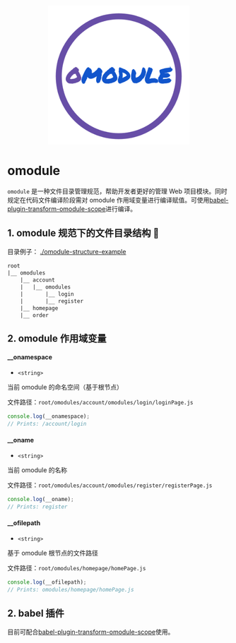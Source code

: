 <p align="center">
    <img width="320" src="./omodule-logo.svg">
</p>

# omodule
`omodule` 是一种文件目录管理规范，帮助开发者更好的管理 Web 项目模块。同时规定在代码文件编译阶段需对 omodule 作用域变量进行编译赋值。可使用[babel-plugin-transform-omodule-scope](https://github.com/omodule/babel-plugin-transform-omodule-scope)进行编译。

## 1. omodule 规范下的文件目录结构 🌲
目录例子： [./omodule-structure-example](./omodule-structure-example)
```
root
|__ omodules
    |__ account
    |   |__ omodules
    |       |__ login
    |       |__ register
    |__ homepage
    |__ order
```
## 2. omodule 作用域变量

#### __onamespace
- `<string>`

当前 omodule 的命名空间（基于根节点）  

文件路径：`root/omodules/account/omodules/login/loginPage.js`

```javascript
console.log(__onamespace);
// Prints: /account/login
```

#### __oname
- `<string>`

当前 omodule 的名称

文件路径：`root/omodules/account/omodules/register/registerPage.js`
```javascript
console.log(__oname);
// Prints: register
```

#### __ofilepath
- `<string>`

基于 omodule 根节点的文件路径

文件路径：`root/omodules/homepage/homePage.js`

```javascript
console.log(__ofilepath);
// Prints: omodules/homepage/homePage.js
```

## 2. babel 插件
目前可配合[babel-plugin-transform-omodule-scope](https://github.com/omodule/babel-plugin-transform-omodule-scope)使用。
